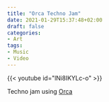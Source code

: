 ```yaml
---
title: "Orca Techno Jam"
date: 2021-01-29T15:37:48+02:00
draft: false
categories:
- Art
tags:
- Music
- Video
---
```


{{< youtube id="lNi8IKYLc-o" >}}

Techno jam using [Orca](https://github.com/hundredrabbits/Orca)
